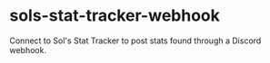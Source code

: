 # sols-stat-tracker-webhook
Connect to Sol's Stat Tracker to post stats found through a Discord webhook.
